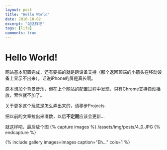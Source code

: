 ```yaml
---
layout: post
title: "Hello World"
date: 2016-10-02
excerpt: "就这样吧"
tags: [life]
comments: true
---
```


# Hello World!

网站基本配置完成，还有要搞的就是跨设备支持（那个返回顶端的小箭头在移动设备上显示不出来），话说iPhone的屏是真长啊。

原本想加个背景音乐，但在上个网站的配置过程中发现，只有Chrome支持自动播放，索性就不加了。

关于更多这个玩意是怎么弄出来的，请移步Projects.

把以前的文章拉出来凑数，以后<b>不定期</b>应该会更新...

就这样吧，最后放个图
{% capture images %}
/assets/img/posts/4_0.JPG
{% endcapture %}

{% include gallery images=images caption="Eh..." cols=1 %}

